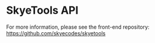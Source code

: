 # SkyeTools API

For more information, please see the front-end repository: https://github.com/skyecodes/skyetools
